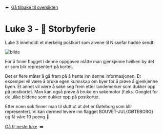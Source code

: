 :arrow_left: &nbsp;[Gå tilbake til oversikten](../README.md)

# Luke 3 - 🌃 Storbyferie
 
Luke 3 inneholdt et merkelig postkort som alvene til Nissefar hadde sendt:

![bilde](https://user-images.githubusercontent.com/15195014/210093249-a6471b21-fc0e-46f8-aad7-5d22e7723019.png)

For å finne flagget i denne oppgaven måtte man gjenkjenne hvilken by det er som blir representert på kortet.

Det er flere måter å gå fram på å hente inn denne informasjonen. Et eksempel vil være å bruke egen kunnskap om byer for å prøve å gjenkjenne byen. Et annet vil være å søke seg frem etter landemerker som dukker opp på postkortet. Man kan også prøve å bruke en søkemotor (f.eks. Google) for de ulike bildene som dukker opp på postkortet.

Etter noen søk finner man til slutt ut at det er Gøteborg som blir representert. Vi kan dermed levere inn flagget BOUVET-JUL{GØTEBORG} og få våre 10 poeng 🎉

[Gå til neste luke](Luke4.md)&nbsp; :arrow_right:
